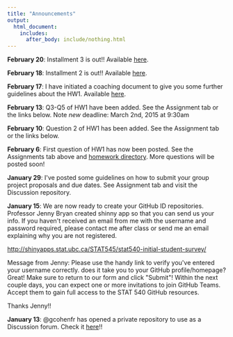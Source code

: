```yaml
---
title: "Announcements"
output:
  html_document:
    includes:
      after_body: include/nothing.html
---
```

**February 20**: Installment 3 is out!! Available [here](https://github.com/STAT540-UBC/STAT540-UBC.github.io/blob/master/homework/hw01/hw01_coaching_installment3.md).

**February 18**: Installment 2 is out!! Available [here](https://github.com/STAT540-UBC/STAT540-UBC.github.io/blob/master/homework/hw01/hw01_coaching_installment2.md).


**February 17**: I have initiated a coaching document to give you some further guidelines about the HW1. Available [here](https://github.com/STAT540-UBC/STAT540-UBC.github.io/blob/master/homework/hw01/hw01_coaching_installment1.md).

**February 13**: Q3-Q5 of HW1 have been added. See the Assignment tab or the links below. Note *new* deadline: March 2nd, 2015 at 9:30am

**February 10**: Question 2 of HW1 has been added. See the Assignment tab or the links below.

**February 6**: First question of HW1 has now been posted. See the Assignments tab above and [homework directory](https://github.com/STAT540-UBC/STAT540-UBC.github.io/blob/master/homework/). More questions will be posted soon!

**January 29**: I've posted some guidelines on how to submit your group project proposals and due dates. See Assignment tab and visit the Discussion repository.

**January 15**: We are now ready to create your GitHub ID repositories. Professor Jenny Bryan created shinny app so that you can send us your info. If you haven't received an email from me with the username and password required, please contact me after class or send me an email explaining why you are not registered.

<http://shinyapps.stat.ubc.ca/STAT545/stat540-initial-student-survey/>

Message from Jenny: Please use the handy link to verify you've entered your username correctly. does it take you to your GitHub profile/homepage? Great! Make sure to return to our form and click "Submit"! Within the next couple days, you can expect one or more invitations to join GitHub Teams. Accept them to gain full access to the STAT 540 GitHub resources.

Thanks Jenny!!

**January 13**: @gcohenfr has opened a private repository to use as a Discussion forum. Check it [here](https://github.com/STAT540-UBC/Discussion)!! 


